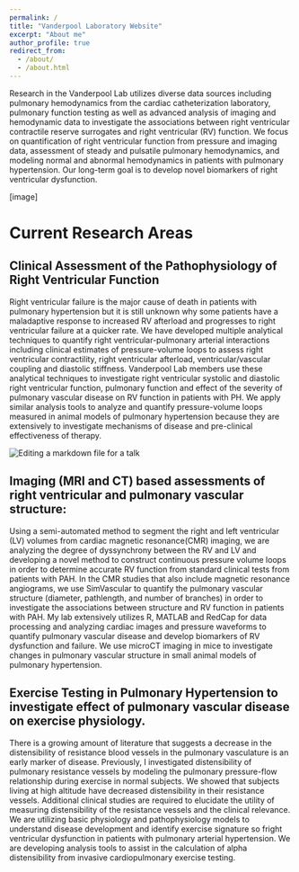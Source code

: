 ```yaml
---
permalink: /
title: "Vanderpool Laboratory Website"
excerpt: "About me"
author_profile: true
redirect_from: 
  - /about/
  - /about.html
---
```


Research in the Vanderpool Lab utilizes diverse data sources including pulmonary hemodynamics from the cardiac catheterization laboratory, pulmonary function testing as well as advanced analysis of imaging and hemodynamic data to investigate the associations between right ventricular contractile reserve surrogates and right ventricular (RV) function. We focus on quantification of right ventricular function from pressure and imaging data, assessment of steady and pulsatile pulmonary hemodynamics, and modeling normal and abnormal hemodynamics in patients with pulmonary hypertension. Our long-term goal is to develop novel biomarkers of right ventricular dysfunction. 

[image]

Current Research Areas
======

Clinical Assessment of the Pathophysiology of Right Ventricular Function
------
Right ventricular failure is the major cause of death in patients with pulmonary hypertension but it is still unknown why some patients have a maladaptive response to increased RV afterload and progresses to right ventricular failure at a quicker rate. We have developed multiple analytical techniques to quantify right ventricular-pulmonary arterial interactions including clinical estimates of pressure-volume loops to assess right ventricular contractility, right ventricular afterload, ventricular/vascular coupling and diastolic stiffness. Vanderpool Lab members use these analytical techniques to investigate right ventricular systolic and diastolic right ventricular function, pulmonary function and effect of the severity of pulmonary vascular disease on RV function in patients with PH. We apply similar analysis tools to analyze and quantify pressure-volume loops measured in animal models of pulmonary hypertension because they are extensively to investigate mechanisms of disease and pre-clinical effectiveness of therapy.

![Editing a markdown file for a talk](/images/editing-talk.png)

Imaging (MRI and CT) based assessments of right ventricular and pulmonary vascular structure:
------
Using a semi-automated method to segment the right and left ventricular (LV) volumes from  cardiac magnetic resonance(CMR) imaging, we are analyzing the degree of dyssynchrony between the RV and LV and developing a novel method to construct continuous pressure volume loops in order to determine accurate RV function from standard clinical tests from  patients with PAH. In the CMR studies that also include magnetic resonance angiograms, we use SimVascular to quantify the pulmonary vascular structure (diameter, pathlength, and number of branches) in order to investigate the associations between structure and RV function in patients with PAH. My lab extensively utilizes R, MATLAB and RedCap for data processing and analyzing cardiac images and pressure waveforms to quantify pulmonary vascular disease and develop biomarkers of RV dysfunction and failure. We use microCT imaging in mice to investigate changes in pulmonary vascular structure in small animal models of pulmonary hypertension. 

Exercise Testing in Pulmonary Hypertension to investigate effect of pulmonary vascular disease on exercise physiology. 
------
There is a growing amount of literature that suggests a decrease in the distensibility of resistance blood vessels in the pulmonary vasculature is an early marker of disease. Previously, I investigated distensibility of pulmonary resistance vessels by modeling the pulmonary pressure-flow relationship during exercise in normal subjects. We showed that subjects living at high altitude have decreased distensibility in their resistance vessels. Additional clinical studies are required to elucidate the utility of measuring distensibility of the resistance vessels and the clinical relevance. We are utilizing basic physiology and pathophysiology models to understand disease development and identify exercise signature so fright ventricular dysfunction in patients with pulmonary arterial hypertension. We are developing analysis tools to assist in the calculation of alpha distensibility from invasive cardiopulmonary exercise testing. 


